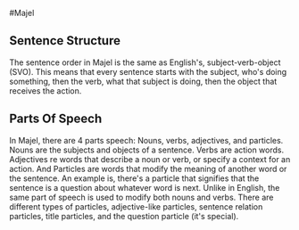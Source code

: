 #Majel 
## Sentence Structure
The sentence order in Majel is the same as English's, subject-verb-object (SVO). This means that every sentence starts with the subject, who's doing something, then the verb, what that subject is doing, then the object that receives the action. 
## Parts Of Speech
In Majel, there are 4 parts speech: Nouns, verbs, adjectives, and particles. Nouns are the subjects and objects of a sentence. Verbs are action words. Adjectives re words that describe a noun or verb, or specify a context for an action. And Particles are words that modify the meaning of another word or the sentence. An example is, there's a particle that signifies that the sentence is a question about whatever word is next. Unlike in English, the same part of speech is used to modify both nouns and verbs. There are different types of particles, adjective-like particles, sentence relation particles, title particles, and the question particle (it's special).
